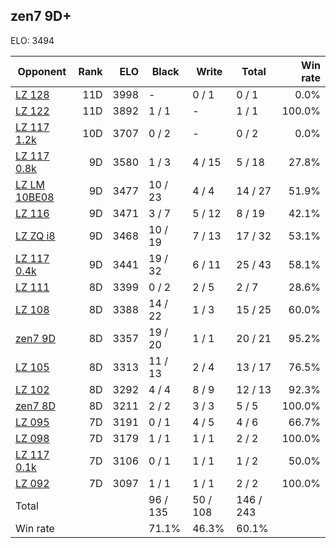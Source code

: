 ## zen7 9D+ ##

ELO: 3494

Opponent | Rank | ELO | Black | Write | Total | Win rate
---------|-----:|----:|-------|-------|-------|-------:
[LZ 128](LZ%20128.md) | 11D | 3998 | - | 0 / 1 | 0 / 1 | 0.0%
[LZ 122](LZ%20122.md) | 11D | 3892 | 1 / 1 | - | 1 / 1 | 100.0%
[LZ 117 1.2k](LZ%20117%201.2k.md) | 10D | 3707 | 0 / 2 | - | 0 / 2 | 0.0%
[LZ 117 0.8k](LZ%20117%200.8k.md) | 9D | 3580 | 1 / 3 | 4 / 15 | 5 / 18 | 27.8%
[LZ LM 10BE08](LZ%20LM%2010BE08.md) | 9D | 3477 | 10 / 23 | 4 / 4 | 14 / 27 | 51.9%
[LZ 116](LZ%20116.md) | 9D | 3471 | 3 / 7 | 5 / 12 | 8 / 19 | 42.1%
[LZ ZQ i8](LZ%20ZQ%20i8.md) | 9D | 3468 | 10 / 19 | 7 / 13 | 17 / 32 | 53.1%
[LZ 117 0.4k](LZ%20117%200.4k.md) | 9D | 3441 | 19 / 32 | 6 / 11 | 25 / 43 | 58.1%
[LZ 111](LZ%20111.md) | 8D | 3399 | 0 / 2 | 2 / 5 | 2 / 7 | 28.6%
[LZ 108](LZ%20108.md) | 8D | 3388 | 14 / 22 | 1 / 3 | 15 / 25 | 60.0%
[zen7 9D](zen7%209D.md) | 8D | 3357 | 19 / 20 | 1 / 1 | 20 / 21 | 95.2%
[LZ 105](LZ%20105.md) | 8D | 3313 | 11 / 13 | 2 / 4 | 13 / 17 | 76.5%
[LZ 102](LZ%20102.md) | 8D | 3292 | 4 / 4 | 8 / 9 | 12 / 13 | 92.3%
[zen7 8D](zen7%208D.md) | 8D | 3211 | 2 / 2 | 3 / 3 | 5 / 5 | 100.0%
[LZ 095](LZ%20095.md) | 7D | 3191 | 0 / 1 | 4 / 5 | 4 / 6 | 66.7%
[LZ 098](LZ%20098.md) | 7D | 3179 | 1 / 1 | 1 / 1 | 2 / 2 | 100.0%
[LZ 117 0.1k](LZ%20117%200.1k.md) | 7D | 3106 | 0 / 1 | 1 / 1 | 1 / 2 | 50.0%
[LZ 092](LZ%20092.md) | 7D | 3097 | 1 / 1 | 1 / 1 | 2 / 2 | 100.0%
Total | | | 96 / 135 | 50 / 108 | 146 / 243 | 
Win rate| | | 71.1% | 46.3% | 60.1% | 
